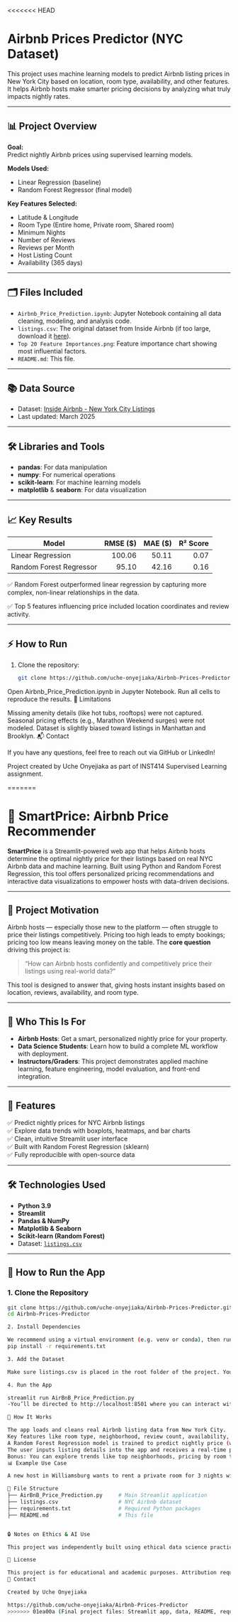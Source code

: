<<<<<<< HEAD
# Airbnb Prices Predictor (NYC Dataset)

This project uses machine learning models to predict Airbnb listing prices in New York City based on location, room type, availability, and other features. It helps Airbnb hosts make smarter pricing decisions by analyzing what truly impacts nightly rates.

---

## 📊 Project Overview

**Goal:**  
Predict nightly Airbnb prices using supervised learning models.

**Models Used:**  
- Linear Regression (baseline)
- Random Forest Regressor (final model)

**Key Features Selected:**  
- Latitude & Longitude
- Room Type (Entire home, Private room, Shared room)
- Minimum Nights
- Number of Reviews
- Reviews per Month
- Host Listing Count
- Availability (365 days)

---

## 🗂 Files Included

- `Airbnb_Price_Prediction.ipynb`: Jupyter Notebook containing all data cleaning, modeling, and analysis code.
- `listings.csv`: The original dataset from Inside Airbnb (if too large, download it [here](https://insideairbnb.com/get-the-data/)).
- `Top 20 Feature Importances.png`: Feature importance chart showing most influential factors.
- `README.md`: This file.

---

## 📚 Data Source

- Dataset: [Inside Airbnb - New York City Listings](https://insideairbnb.com/get-the-data/)
- Last updated: March 2025

---

## 🛠 Libraries and Tools

- **pandas**: For data manipulation
- **numpy**: For numerical operations
- **scikit-learn**: For machine learning models
- **matplotlib** & **seaborn**: For data visualization

---

## 📈 Key Results

| Model                  | RMSE ($) | MAE ($) | R² Score |
|------------------------|---------:|--------:|---------:|
| Linear Regression      | 100.06   | 50.11   | 0.07     |
| Random Forest Regressor|  95.10   | 42.16   | 0.16     |

✅ Random Forest outperformed linear regression by capturing more complex, non-linear relationships in the data.

✅ Top 5 features influencing price included location coordinates and review activity.

---

## ⚡ How to Run

1. Clone the repository:
   ```bash
   git clone https://github.com/uche-onyejiaka/Airbnb-Prices-Predictor.git

Open Airbnb_Price_Prediction.ipynb in Jupyter Notebook.
Run all cells to reproduce the results.
🧠 Limitations

Missing amenity details (like hot tubs, rooftops) were not captured.
Seasonal pricing effects (e.g., Marathon Weekend surges) were not modeled.
Dataset is slightly biased toward listings in Manhattan and Brooklyn.
📬 Contact

If you have any questions, feel free to reach out via GitHub or LinkedIn!

Project created by Uche Onyejiaka as part of INST414 Supervised Learning assignment.


=======
# 🏡 SmartPrice: Airbnb Price Recommender

**SmartPrice** is a Streamlit-powered web app that helps Airbnb hosts determine the optimal nightly price for their listings based on real NYC Airbnb data and machine learning. Built using Python and Random Forest Regression, this tool offers personalized pricing recommendations and interactive data visualizations to empower hosts with data-driven decisions.

---

## 🎯 Project Motivation

Airbnb hosts — especially those new to the platform — often struggle to price their listings competitively. Pricing too high leads to empty bookings; pricing too low means leaving money on the table. The **core question** driving this project is:

> “How can Airbnb hosts confidently and competitively price their listings using real-world data?”

This tool is designed to answer that, giving hosts instant insights based on location, reviews, availability, and room type.

---

## 👤 Who This Is For

- **Airbnb Hosts**: Get a smart, personalized nightly price for your property.
- **Data Science Students**: Learn how to build a complete ML workflow with deployment.
- **Instructors/Graders**: This project demonstrates applied machine learning, feature engineering, model evaluation, and front-end integration.

---

## 📁 Features

✅ Predict nightly prices for NYC Airbnb listings  
✅ Explore data trends with boxplots, heatmaps, and bar charts  
✅ Clean, intuitive Streamlit user interface  
✅ Built with Random Forest Regression (sklearn)  
✅ Fully reproducible with open-source data  

---

## 🛠️ Technologies Used

- **Python 3.9**  
- **Streamlit**  
- **Pandas & NumPy**  
- **Matplotlib & Seaborn**  
- **Scikit-learn (Random Forest)**  
- Dataset: [`listings.csv`](https://www.kaggle.com/datasets/dgomonov/new-york-city-airbnb-open-data)

---

## 🚀 How to Run the App

### 1. Clone the Repository

```bash
git clone https://github.com/uche-onyejiaka/Airbnb-Prices-Predictor.git
cd Airbnb-Prices-Predictor

2. Install Dependencies

We recommend using a virtual environment (e.g. venv or conda), then run:
pip install -r requirements.txt

3. Add the Dataset

Make sure listings.csv is placed in the root folder of the project. You can get the file from Kaggle NYC Airbnb Dataset, or use the one already included.

4. Run the App

streamlit run AirBnB_Price_Prediction.py
-You’ll be directed to http://localhost:8501 where you can interact with the app.

🧠 How It Works

The app loads and cleans real Airbnb listing data from New York City.
Key features like room type, neighborhood, review count, availability, and more are processed.
A Random Forest Regression model is trained to predict nightly price (with log transformation for skew correction).
The user inputs listing details into the app and receives a real-time price estimate.
Bonus: You can explore trends like top neighborhoods, pricing by room type, and review correlations in the "Explore Data" section.
📊 Example Use Case

A new host in Williamsburg wants to rent a private room for 3 nights with 20 reviews and high availability. By selecting their listing details in the app, they get an intelligent price recommendation tailored to their market.

📌 File Structure
├── AirBnB_Price_Prediction.py     # Main Streamlit application
├── listings.csv                   # NYC Airbnb dataset
├── requirements.txt               # Required Python packages
├── README.md                      # This file


🔒 Notes on Ethics & AI Use

This project was independently built using ethical data science practices. While ChatGPT was used for brainstorming and debugging, all final code, logic, modeling decisions, and design were my own. This app is meant to help Airbnb hosts, not exploit or misprice markets.

📎 License

This project is for educational and academic purposes. Attribution required for public or commercial use.
💬 Contact

Created by Uche Onyejiaka

https://github.com/uche-onyejiaka/Airbnb-Prices-Predictor
>>>>>>> 01ea00a (Final project files: Streamlit app, data, README, requirements)
